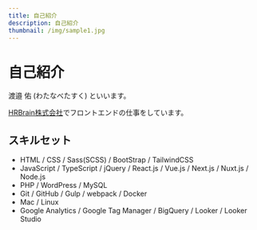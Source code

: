 ```yaml
---
title: 自己紹介
description: 自己紹介
thumbnail: /img/sample1.jpg
---
```


# 自己紹介

渡邉 佑 (わたなべたすく) といいます。

[HRBrain株式会社](https://www.hrbrain.co.jp/)でフロントエンドの仕事をしています。

## スキルセット

- HTML / CSS / Sass(SCSS) / BootStrap / TailwindCSS
- JavaScript / TypeScript / jQuery / React.js / Vue.js / Next.js / Nuxt.js / Node.js
- PHP / WordPress / MySQL
- Git / GitHub / Gulp / webpack / Docker
- Mac / Linux
- Google Analytics / Google Tag Manager / BigQuery / Looker / Looker Studio
